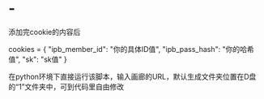 # -
添加完cookie的内容后

cookies = {
    "ipb_member_id": "你的具体ID值",
    "ipb_pass_hash": "你的哈希值",
    "sk": "sk值"
}

在python环境下直接运行该脚本，输入画廊的URL，默认生成文件夹位置在D盘的“1”文件夹中，可到代码里自由修改
